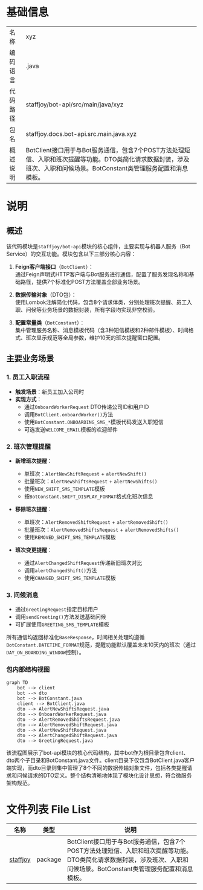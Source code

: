 # 基础信息

|      |      |
|------|------|
| 名称 | xyz |
| 编码语言 | .java |
| 代码路径 | staffjoy/bot-api/src/main/java/xyz |
| 包名 | staffjoy.docs.bot-api.src.main.java.xyz |
| 概述说明 | BotClient接口用于与Bot服务通信，包含7个POST方法处理短信、入职和班次提醒等功能。DTO类简化请求数据封装，涉及班次、入职和问候场景。BotConstant类管理服务配置和消息模板。 |

# 说明

## 概述
该代码模块是`staffjoy/bot-api`模块的核心组件，主要实现与机器人服务（Bot Service）的交互功能。模块包含以下三部分核心内容：

1. **Feign客户端接口**（`BotClient`）：  
   通过Feign声明式HTTP客户端与Bot服务进行通信，配置了服务发现名称和基础路径，提供7个标准化POST方法覆盖全部业务场景。

2. **数据传输对象**（DTO包）：  
   使用Lombok注解简化代码，包含8个请求体类，分别处理班次提醒、员工入职、问候等业务场景的数据封装，所有字段均实现非空校验。

3. **配置常量类**（`BotConstant`）：  
   集中管理服务名称、消息模板代码（含3种短信模板和2种邮件模板）、时间格式、班次显示规范等全局参数，维护10天的班次提醒窗口配置。

## 主要业务场景
### 1. 员工入职流程
- **触发场景**：新员工加入公司时
- **实现方式**：
  - 通过`OnboardWorkerRequest` DTO传递公司ID和用户ID
  - 调用`BotClient.onboardWorker()`方法
  - 使用`BotConstant.ONBOARDING_SMS_*`模板代码发送入职短信
  - 可选发送`WELCOME_EMAIL`模板的欢迎邮件

### 2. 班次管理提醒
- **新增班次提醒**：
  - 单班次：`AlertNewShiftRequest` + `alertNewShift()`
  - 批量班次：`AlertNewShiftsRequest` + `alertNewShifts()`
  - 使用`NEW_SHIFT_SMS_TEMPLATE`模板
  - 按`BotConstant.SHIFT_DISPLAY_FORMAT`格式化班次信息

- **移除班次提醒**：
  - 单班次：`AlertRemovedShiftRequest` + `alertRemovedShift()`
  - 批量班次：`AlertRemovedShiftsRequest` + `alertRemovedShifts()`
  - 使用`REMOVED_SHIFT_SMS_TEMPLATE`模板

- **班次变更提醒**：
  - 通过`AlertChangedShiftRequest`传递新旧班次对比
  - 调用`alertChangedShift()`方法
  - 使用`CHANGED_SHIFT_SMS_TEMPLATE`模板

### 3. 问候消息
- 通过`GreetingRequest`指定目标用户
- 调用`sendGreeting()`方法发送基础问候
- 可扩展使用`GREETING_SMS_TEMPLATE`模板

所有通信均返回标准化`BaseResponse`，时间相关处理均遵循`BotConstant.DATETIME_FORMAT`规范，提醒功能默认覆盖未来10天内的班次（通过`DAY_ON_BOARDING_WINDOW`控制）。


### 包内部结构视图

```mermaid
graph TD
    bot --> client
    bot --> dto
    bot --> BotConstant.java
    client --> BotClient.java
    dto --> AlertNewShiftsRequest.java
    dto --> OnboardWorkerRequest.java
    dto --> AlertRemovedShiftsRequest.java
    dto --> AlertRemovedShiftRequest.java
    dto --> AlertNewShiftRequest.java
    dto --> AlertChangedShiftRequest.java
    dto --> GreetingRequest.java
```

该流程图展示了bot-api模块的核心代码结构，其中bot作为根目录包含client、dto两个子目录和BotConstant.java文件。client目录下仅包含BotClient.java客户端实现，而dto目录则集中管理了8个不同的数据传输对象文件，包括各类提醒请求和问候请求的DTO定义。整个结构清晰地体现了模块化设计思想，符合微服务架构规范。

# 文件列表 File List

| 名称   | 类型  | 说明 |
|-------|------|-------------|
| [staffjoy](staffjoy/_module.md) | package | BotClient接口用于与Bot服务通信，包含7个POST方法处理短信、入职和班次提醒等功能。DTO类简化请求数据封装，涉及班次、入职和问候场景。BotConstant类管理服务配置和消息模板。 |


